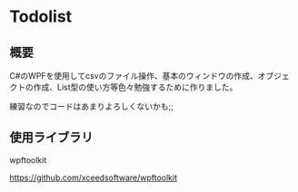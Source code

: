 ﻿# Todolist

## 概要
C#のWPFを使用してcsvのファイル操作、基本のウィンドウの作成、オブジェクトの作成、List型の使い方等色々勉強するために作りました。

練習なのでコードはあまりよろしくないかも;;

## 使用ライブラリ  
wpftoolkit

https://github.com/xceedsoftware/wpftoolkit

